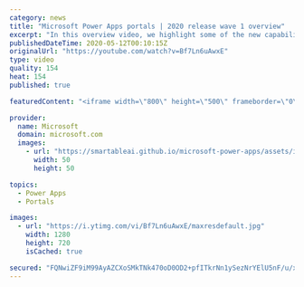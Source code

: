 ```yaml
---
category: news
title: "Microsoft Power Apps portals | 2020 release wave 1 overview"
excerpt: "In this overview video, we highlight some of the new capabilities included in the latest update to Microsoft Power Apps portals.     Here are the capabilities covered:   •    Power BI integration, so you can quickly add Power BI reports, tables, and dashboards to your portals without coding.  •    Themes"
publishedDateTime: 2020-05-12T00:10:15Z
originalUrl: "https://youtube.com/watch?v=Bf7Ln6uAwxE"
type: video
quality: 154
heat: 154
published: true

featuredContent: "<iframe width=\"800\" height=\"500\" frameborder=\"0\" src=\"https://www.youtube.com/embed/Bf7Ln6uAwxE\" allow=\"accelerometer; autoplay; encrypted-media; gyroscope; picture-in-picture\" allowfullscreen></iframe>"

provider:
  name: Microsoft
  domain: microsoft.com
  images:
    - url: "https://smartableai.github.io/microsoft-power-apps/assets/images/organizations/microsoft.com-50x50.jpg"
      width: 50
      height: 50

topics:
  - Power Apps
  - Portals

images:
  - url: "https://i.ytimg.com/vi/Bf7Ln6uAwxE/maxresdefault.jpg"
    width: 1280
    height: 720
    isCached: true

secured: "FQNwiZF9iM99AyAZCXoSMkTNk470oD0OD2+pfITkrNn1ySezNrYElU5nF/u/xKIwvCoCo3B4nDq1x4i4X34AW32rob8NdHDffWrO8c9ONx+Jz0XxPl992zFLj1c8girMi4rvODAID3zCmCrPJNmTXjhuTH/W3wdiTQAAntOFWwn4tfh7NAM2+MhLbAMOH3gbEjLJSuVKYPwO2hgJd1Zl44XuvGOiRjmQoox7ckrvJ7M25gR3y8V/re46vwFJ3q9q6IoRdmJqnxzi5yQBmOI2/8zA1H0qsvxhFGT5x983f1/AIaa7bJ6h0dpWJIc6LTbr8a64QOkQhLDQ16DZdO8kiWK51sHoGuU3RKG7DRzCRIUWwF5nNp+QBQLhuwDOBBhExYSM0N9iACdUH4FFrd/EE0+UtqJWQe5varWG4emaMSBmDNJejT9Mun7qr5dajCFf;9ERpZ/iMPmNmKZNsUIk5mQ=="
---
```


